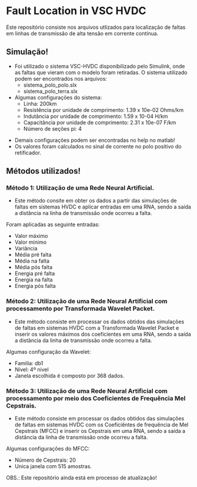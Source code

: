 # Fault Location in VSC HVDC
Este repositório consiste nos arquivos utlizados para localização de faltas em linhas de transmissão de alta tensão em corrente contínua.

## Simulação!

 * Foi utilizado o sistema VSC-HVDC disponibilizado pelo Simulink, onde as faltas que vieram com o modelo foram retiradas. O sistema utilizado podem ser encontrados nos arquivos:
    * sistema_polo_polo.slx
    * sistema_polo_terra.slx
 * Algumas configurações do sistema:
    * Linha: 200km
    * Resistência por unidade de comprimento: 1.39 x 10e-02 Ohms/km
    * Indutância por unidade de comprimento: 1.59 x 10-04 H/km
    * Capacitância por unidade de comprimento: 2.31 x 10e-07 F/km
    * Número de seções pi: 4
 - Demais configurações podem ser encontradas no help no matlab!
 - Os valores foram calculados no sinal de corrente no polo positivo do retificador.

## Métodos utilizados!

### Método 1: Utilização de uma Rede Neural Artificial.

- Este método consite em obter os dados a partir das simulações de faltas em sistemas HVDC e aplicar entradas em uma RNA, sendo a saída a distância na linha de transmissão onde ocorreu a falta.

Foram aplicadas as seguinte entradas:
* Valor máximo
* Valor mínimo
* Variância
* Média pré falta
* Média na falta
* Média pós falta
* Energia pré falta
* Energia na falta
* Energia pós falta
 


### Método 2: Utilização de uma Rede Neural Artificial com processamento por Transformada Wavelet Packet.

- Este método consiste em processar os dados obtidos das simulações de faltas em sistemas HVDC com a Transformada Wavelet Packet e inserir os valores máximos dos coeficientes em uma RNA, sendo a saída a distância da linha de transmissão onde ocorreu a falta. 

Algumas configuração da Wavelet:
* Familia: db1
* Nível: 4º nivel
* Janela escolhida é composto por 368 dados. 


### Método 3: Utilização de uma Rede Neural Artificial com processamento por meio dos Coeficientes de Frequência Mel Cepstrais.

- Este método consiste em processar os dados obtidos das simulações de faltas em sistemas HVDC com os Coeficiêntes de frequência de Mel Cepstrais (MFCC) e inserir os Cepstrais em uma RNA, sendo a saída a distância da linha de transmissão onde ocorreu a falta.

Algumas configurações do MFCC:
* Número de Cepstrais: 20
* Unica janela com 515 amostras. 

OBS.: Este repositório ainda está em processo de atualização!

